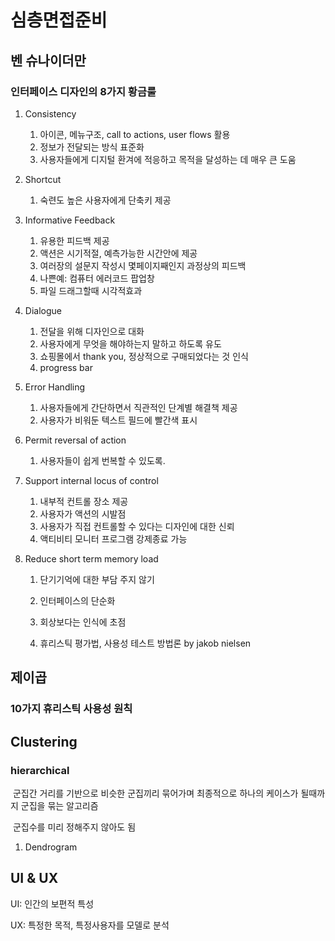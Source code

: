 # 심층면접준비

## 벤 슈나이더만

### 인터페이스 디자인의 8가지 황금룰

1. Consistency

   1. 아이콘, 메뉴구조, call to actions, user flows 활용
   2. 정보가 전달되는 방식 표준화
   3. 사용자들에게 디지털 환겨에 적응하고 목적을 달성하는 데 매우 큰 도움

2. Shortcut

   1. 숙련도 높은 사용자에게 단축키 제공

3. Informative Feedback

   1. 유용한 피드백 제공
   2. 액션은 시기적절, 예측가능한 시간안에 제공
   3. 여러장의 설문지 작성시 몇페이지째인지 과정상의 피드백
   4. 나쁜예: 컴퓨터 에러코드 팝업창
   5. 파일 드래그할때 시각적효과

4. Dialogue

   1. 전달을 위해 디자인으로 대화
   2. 사용자에게 무엇을 해야하는지 말하고 하도록 유도
   3. 쇼핑몰에서 thank you, 정상적으로 구매되었다는 것 인식
   4. progress bar

5. Error Handling

   1. 사용자들에게 간단하면서 직관적인 단계별 해결책 제공
   2. 사용자가 비워둔 텍스트 필드에 빨간색 표시

6. Permit reversal of action

   1. 사용자들이 쉽게 번복할 수 있도록. 

7. Support internal locus of control

   1. 내부적 컨트롤 장소 제공
   2. 사용자가 액션의 시발점
   3. 사용자가 직접 컨트롤할 수 있다는 디자인에 대한 신뢰
   4. 액티비티 모니터 프로그램 강제종료 가능

8. Reduce short term memory load

   1. 단기기억에 대한 부담 주지 않기

   2. 인터페이스의 단순화

   3. 회상보다는 인식에 초점

   4. 휴리스틱 평가법, 사용성 테스트 방법론 by jakob nielsen

      

## 제이곱

### 10가지 휴리스틱 사용성 원칙



## Clustering

### hierarchical 

​	군집간 거리를 기반으로 비슷한 군집끼리 묶어가며 최종적으로 하나의 케이스가 될때까지 군집을 묶는 알고리즘

​	군집수를 미리 정해주지 않아도 됨

1. Dendrogram

## UI & UX

UI: 인간의 보편적 특성

UX: 특정한 목적, 특정사용자를 모델로 분석



